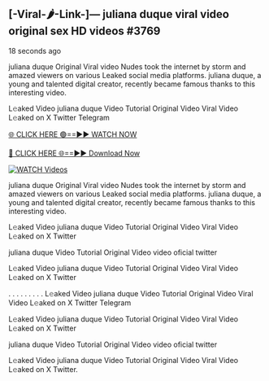## [-Viral-🌶-Link-]— juliana duque viral video original sex HD videos #3769

18 seconds ago

juliana duque Original Viral video Nudes took the internet by storm and amazed viewers on various Leaked social media platforms. juliana duque, a young and talented digital creator, recently became famous thanks to this interesting video.

L𝚎aked Video juliana duque Video Tutorial Original Video Viral Video L𝚎aked on X Twitter Telegram

[🌐 CLICK HERE 🟢==►► WATCH NOW](https://valovideo.net/valo-video/?bom)

[🔴 CLICK HERE 🌐==►► Download Now](https://valovideo.net/valo-video/?bom)

[![WATCH Videos](https://i.imgur.com/dJHk4Zq.gif)](https://valovideo.net/valo-video/?bom)

juliana duque Original Viral video Nudes took the internet by storm and amazed viewers on various Leaked social media platforms. juliana duque, a young and talented digital creator, recently became famous thanks to this interesting video.

L𝚎aked Video juliana duque Video Tutorial Original Video Viral Video L𝚎aked on X Twitter

juliana duque Video Tutorial Original Video video oficial twitter

L𝚎aked Video juliana duque Video Tutorial Original Video Viral Video L𝚎aked on X Twitter

. . . . . . . . . L𝚎aked Video juliana duque Video Tutorial Original Video Viral Video L𝚎aked on X Twitter Telegram

L𝚎aked Video juliana duque Video Tutorial Original Video Viral Video L𝚎aked on X Twitter

juliana duque Video Tutorial Original Video video oficial twitter

L𝚎aked Video juliana duque Video Tutorial Original Video Viral Video L𝚎aked on X Twitter.